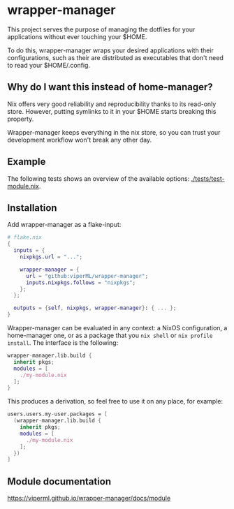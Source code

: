 # wrapper-manager

This project serves the purpose of managing the dotfiles for your applications
without ever touching your $HOME.

To do this, wrapper-manager wraps your desired applications with their configurations,
such as their are distributed as executables that don't need to read your $HOME/.config.


## Why do I want this instead of home-manager?

Nix offers very good reliability and reproducibility thanks to its read-only store.
However, putting symlinks to it in your $HOME starts breaking this property.

Wrapper-manager keeps everything in the nix store, so you can trust your development
workflow won't break any other day.


## Example

The following tests shows an overview of the available options: [./tests/test-module.nix](./tests/test-module.nix).


## Installation

Add wrapper-manager as a flake-input:

```nix
# flake.nix
{
  inputs = {
    nixpkgs.url = "...";

    wrapper-manager = {
      url = "github:viperML/wrapper-manager";
      inputs.nixpkgs.follows = "nixpkgs";
    };
  };

  outputs = {self, nixpkgs, wrapper-manager}: { ... };
}
```

Wrapper-manager can be evaluated in any context: a NixOS configuration, a home-manager one,
or as a package that you `nix shell` or `nix profile install`. The interface is the following:

```nix
wrapper-manager.lib.build {
  inherit pkgs;
  modules = [
    ./my-module.nix
  ];
}
```

This produces a derivation, so feel free to use it on any place, for example:


```nix
users.users.my-user.packages = [
  (wrapper-manager.lib.build {
    inherit pkgs;
    modules = [
      ./my-module.nix
    ];
  })
]
```


## Module documentation

https://viperml.github.io/wrapper-manager/docs/module